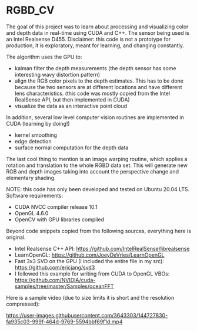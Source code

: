 # RGBD_CV

The goal of this project was to learn about processing and visualizing color and depth data in real-time using CUDA and C++.  The sensor being used is an Intel Realsense D455.  Disclaimer: this code is not a prototype for production, it is exploratory, meant for learning, and changing constantly.  

The algorithm uses the GPU to:
- kalman filter the depth measurements (the depth sensor has some interesting wavy distortion pattern)
- align the RGB color pixels to the depth estimates.  This has to be done because the two sensors are at different locations and have different lens characteristics.  (this code was mostly copied from the Intel RealSense API, but then implemented in CUDA)
- visualize the data as an interactive point cloud 

In addition, several low level computer vision routines are implemented in CUDA (learning by doing!)
- kernel smoothing
-  edge detection
-  surface normal computation for the depth data 

The last cool thing to mention is an image warping routine, which applies a rotation and translation to the whole RGBD data set.  This will generate new RGB and depth images taking into account the perspective change and elementary shading. 

NOTE: this code has only been developed and tested on Ubuntu 20.04 LTS.
Software requirements:
- CUDA NVCC compiler release 10.1
- OpenGL 4.6.0
- OpenCV with GPU libraries compiled

Beyond code snippets copied from the following sources, everything here is original.

- Intel Realsense C++ API: https://github.com/IntelRealSense/librealsense
- LearnOpenGL: https://github.com/JoeyDeVries/LearnOpenGL
- Fast 3x3 SVD on the GPU (I included the entire file in my src): https://github.com/ericjang/svd3
- I followed this example for writing from CUDA to OpenGL VBOs: https://github.com/NVIDIA/cuda-samples/tree/master/Samples/oceanFFT


Here is a sample video (due to size limits it is short and the resolution compressed):

https://user-images.githubusercontent.com/3643303/144727830-fa935c03-999f-464d-9769-5594bbf69f1d.mp4



